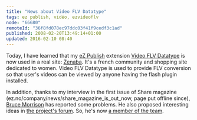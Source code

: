 ```yaml
---
title: "News about Video FLV Datatype"
tags: ez publish, vidéo, ezvideoflv
node: "66680"
remoteId: "36f8fd078ec97ddc03f41f9cedf3c1ad"
published: 2008-02-20T13:49:14+01:00
updated: 2016-02-10 08:40
---
```


Today, I have learned that my [eZ Publish](/tag/ez-publish) extension [Video FLV
Datatype](http://projects.ez.no/ezvideoflv) is now used in a real site:
[Zenaba](http://www.zenaba.com/). It's a french community and shopping site
dedicated to women. Video FLV Datatype is used to provide FLV conversion so that
user's videos can be viewed by anyone having the flash plugin installed.

In addition, thanks to my interview in the first issue of Share magazine
(ez.no/company/news/share_magazine_is_out_now, page put offline since), [Bruce
Morrison](http://suffandnonsense.blogspot.com/) has reported some problems. He
also proposed interesting ideas in [the project's
forum](http://projects.ez.no/ezvideoflv/forum/general). So, he's now [a member
of the team](http://projects.ez.no/ezvideoflv/team/members).
